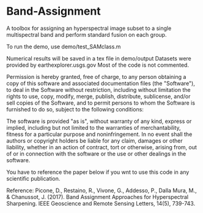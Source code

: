 # Band-Assignment
A toolbox for assigning an hyperspectral image subset to a single multispectral band and perform standard fusion on each group.

To run the demo, use demo/test_SAMclass.m

Numerical results will be saved in a tex file in demo/output
Datasets were provided by earthexplorer.usgs.gov
Most of the code is not commented.

Permission is hereby granted, free of charge, to any person obtaining a copy of this software and associated documentation files (the "Software"), to deal in the Software without restriction, including without limitation the rights to use, copy, modify, merge, publish, distribute, sublicense, and/or sell copies of the Software, and to permit persons to whom the Software is furnished to do so, subject to the following conditions:

The software is provided "as is", without warranty of any kind, express or implied, including but not limited to the warranties of merchantability, fitness for a particular purpose and noninfringement. In no event shall the authors or copyright holders be liable for any claim, damages or other liability, whether in an action of contract, tort or otherwise, arising from, out of or in connection with the software or the use or other dealings in the software.

You have to reference the paper below if you wnt to use this code in any scientific publication.

Reference:
Picone, D., Restaino, R., Vivone, G., Addesso, P., Dalla Mura, M., & Chanussot, J. (2017). Band Assignment Approaches for Hyperspectral Sharpening. IEEE Geoscience and Remote Sensing Letters, 14(5), 739-743.
